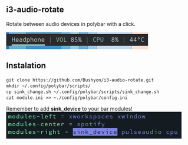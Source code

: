 ## i3-audio-rotate
Rotate between audio devices in polybar with a click.

![Module preview](/images/switch.gif)

## Instalation
```
git clone https://github.com/Bushyon/i3-audio-rotate.git
mkdir ~/.config/polybar/scripts/
cp sink_change.sh ~/.config/polybar/scripts/sink_change.sh
cat module.ini >> ~./config/polybar/config.ini
```

Remember to add **sink_device** to your bar modules!
![Module in Polybar config](/images/add_module.png)
